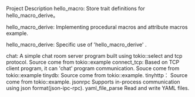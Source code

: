 Project Description
hello_macro:
    Store trait definitions for hello_macro_derive。

hello_macro_derive:
    Implementing procedural macros and attribute macros example.

hello_macro_derive:
    Specific use of 'hello_macro_derive' .

chat:
    A simple chat room server program built using tokio::select and tcp protocol.
    Source come from tokio::example
connect_tcp:
    Based on TCP client program, it can 'chat' program communication.
    Souce come from tokio::example
tinydb:
    Source come from tokio::example.
tinyhttp：
    Source come from tokio::example.
jsonrpc
    Supports in-process communication using json format(json-ipc-rpc).
yaml_file_parse
    Read and write YAML files.
